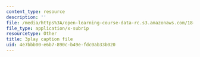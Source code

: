 ```yaml
---
content_type: resource
description: ''
file: /media/https%3A/open-learning-course-data-rc.s3.amazonaws.com/18-02sc-multivariable-calculus-fall-2010/4e7bbb00e6b7890cb49efdc0ab33b020_2y4tCiWbVRI.srt
file_type: application/x-subrip
resourcetype: Other
title: 3play caption file
uid: 4e7bbb00-e6b7-890c-b49e-fdc0ab33b020
---
```

